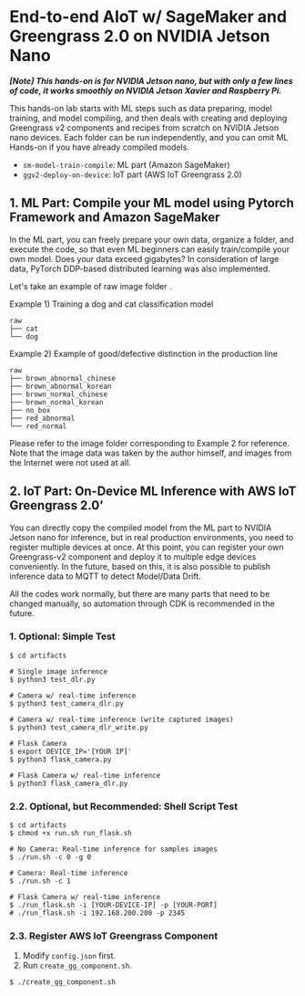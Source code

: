 # End-to-end AIoT w/ SageMaker and Greengrass 2.0 on NVIDIA Jetson Nano

***[Note] This hands-on is for NVIDIA Jetson nano, but with only a few lines of code, it works smoothly on NVIDIA Jetson Xavier and Raspberry Pi.***

This hands-on lab starts with ML steps such as data preparing, model training, and model compiling, and then deals with creating and deploying Greengrass v2 components and recipes from scratch on NVIDIA Jetson nano devices. Each folder can be run independently, and you can omit ML Hands-on if you have already compiled models.

- `sm-model-train-compile`: ML part (Amazon SageMaker)
- `ggv2-deploy-on-device`: IoT part (AWS IoT Greengrass 2.0)

## 1. ML Part: Compile your ML model using Pytorch Framework and Amazon SageMaker
In the ML part, you can freely prepare your own data, organize a folder, and execute the code, so that even ML beginners can easily train/compile your own model. Does your data exceed gigabytes? In consideration of large data, PyTorch DDP-based distributed learning was also implemented.

Let's take an example of raw image folder .

Example 1) Training a dog and cat classification model
```
raw
├── cat
└── dog
```

Example 2) Example of good/defective distinction in the production line
```
raw
├── brown_abnormal_chinese
├── brown_abnormal_korean
├── brown_normal_chinese
├── brown_normal_korean
├── no_box
├── red_abnormal
└── red_normal
```

Please refer to the image folder corresponding to Example 2 for reference.
Note that the image data was taken by the author himself, and images from the Internet were not used at all.


## 2. IoT Part: On-Device ML Inference with AWS IoT Greengrass 2.0’

You can directly copy the compiled model from the ML part to NVIDIA Jetson nano for inference, but in real production environments, you need to register multiple devices at once. At this point, you can register your own Greengrass-v2 component and deploy it to multiple edge devices conveniently. In the future, based on this, it is also possible to publish inference data to MQTT to detect Model/Data Drift.

All the codes work normally, but there are many parts that need to be changed manually, so automation through CDK is recommended in the future.

### 1. Optional: Simple Test
```
$ cd artifacts

# Single image inference
$ python3 test_dlr.py

# Camera w/ real-time inference
$ python3 test_camera_dlr.py

# Camera w/ real-time inference (write captured images)
$ python3 test_camera_dlr_write.py

# Flask Camera
$ export DEVICE_IP='[YOUR IP]'
$ python3 flask_camera.py

# Flask Camera w/ real-time inference
$ python3 flask_camera_dlr.py
```

### 2.2. Optional, but Recommended: Shell Script Test
```
$ cd artifacts
$ chmod +x run.sh run_flask.sh

# No Camera: Real-time inference for samples images
$ ./run.sh -c 0 -g 0

# Camera: Real-time inference 
$ ./run.sh -c 1 

# Flask Camera w/ real-time inference
$ ./run_flask.sh -i [YOUR-DEVICE-IP] -p [YOUR-PORT]
# ./run_flask.sh -i 192.168.200.200 -p 2345
```

### 2.3. Register AWS IoT Greengrass Component 
1. Modify `config.json` first.
2. Run `create_gg_component.sh`.

```
$ ./create_gg_component.sh
```